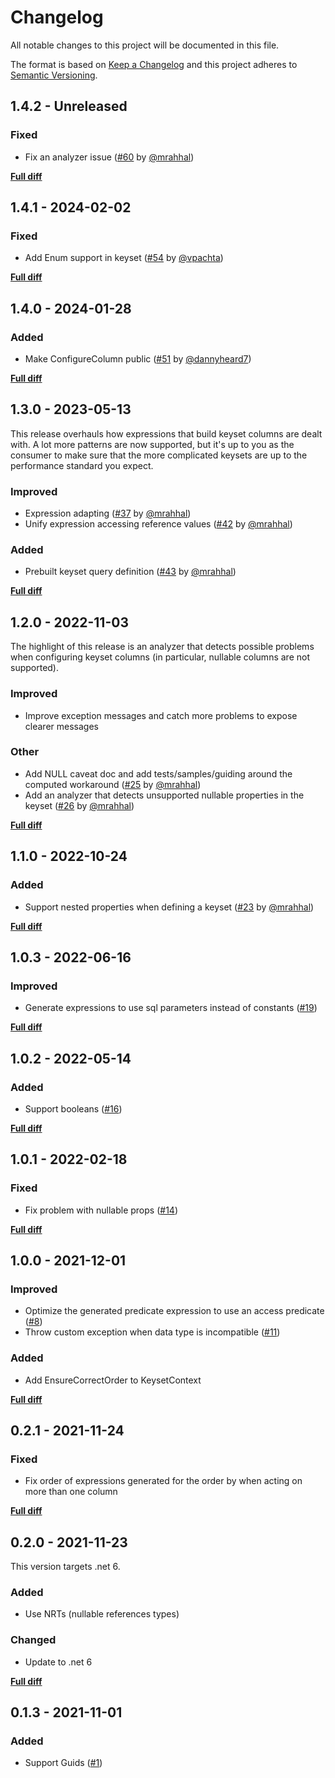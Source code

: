 # Changelog

All notable changes to this project will be documented in this file.

The format is based on [Keep a Changelog](http://keepachangelog.com/)
and this project adheres to [Semantic Versioning](http://semver.org/).

## 1.4.2 - Unreleased

### Fixed

- Fix an analyzer issue ([#60](https://github.com/mrahhal/MR.EntityFrameworkCore.KeysetPagination/pull/60) by [@mrahhal](https://github.com/mrahhal))

[**Full diff**](https://github.com/mrahhal/MR.EntityFrameworkCore.KeysetPagination/compare/v1.4.1...v1.4.2)

## 1.4.1 - 2024-02-02

### Fixed

- Add Enum support in keyset ([#54](https://github.com/mrahhal/MR.EntityFrameworkCore.KeysetPagination/pull/54) by [@vpachta](https://github.com/vpachta))

[**Full diff**](https://github.com/mrahhal/MR.EntityFrameworkCore.KeysetPagination/compare/v1.4.0...v1.4.1)

## 1.4.0 - 2024-01-28

### Added

- Make ConfigureColumn public ([#51](https://github.com/mrahhal/MR.EntityFrameworkCore.KeysetPagination/pull/51) by [@dannyheard7](https://github.com/dannyheard7))

[**Full diff**](https://github.com/mrahhal/MR.EntityFrameworkCore.KeysetPagination/compare/v1.3.0...v1.4.0)

## 1.3.0 - 2023-05-13

This release overhauls how expressions that build keyset columns are dealt with. A lot more patterns are now supported, but it's up to you as the consumer to make sure that the more complicated keysets are up to the performance standard you expect.

### Improved

- Expression adapting ([#37](https://github.com/mrahhal/MR.EntityFrameworkCore.KeysetPagination/issues/37) by [@mrahhal](https://github.com/mrahhal))
- Unify expression accessing reference values ([#42](https://github.com/mrahhal/MR.EntityFrameworkCore.KeysetPagination/pull/42) by [@mrahhal](https://github.com/mrahhal))

### Added

- Prebuilt keyset query definition ([#43](https://github.com/mrahhal/MR.EntityFrameworkCore.KeysetPagination/issues/43) by [@mrahhal](https://github.com/mrahhal))

[**Full diff**](https://github.com/mrahhal/MR.EntityFrameworkCore.KeysetPagination/compare/v1.2.0...v1.3.0)

## 1.2.0 - 2022-11-03

The highlight of this release is an analyzer that detects possible problems when configuring keyset columns (in particular, nullable columns are not supported).

### Improved

- Improve exception messages and catch more problems to expose clearer messages

### Other

- Add NULL caveat doc and add tests/samples/guiding around the computed workaround ([#25](https://github.com/mrahhal/MR.EntityFrameworkCore.KeysetPagination/pull/25) by [@mrahhal](https://github.com/mrahhal))
- Add an analyzer that detects unsupported nullable properties in the keyset ([#26](https://github.com/mrahhal/MR.EntityFrameworkCore.KeysetPagination/issues/26) by [@mrahhal](https://github.com/mrahhal))

[**Full diff**](https://github.com/mrahhal/MR.EntityFrameworkCore.KeysetPagination/compare/v1.1.0...v1.2.0)

## 1.1.0 - 2022-10-24

### Added

- Support nested properties when defining a keyset ([#23](https://github.com/mrahhal/MR.EntityFrameworkCore.KeysetPagination/pull/23) by [@mrahhal](https://github.com/mrahhal))

[**Full diff**](https://github.com/mrahhal/MR.EntityFrameworkCore.KeysetPagination/compare/v1.0.3...v1.1.0)

## 1.0.3 - 2022-06-16

### Improved

- Generate expressions to use sql parameters instead of constants ([#19](https://github.com/mrahhal/MR.EntityFrameworkCore.KeysetPagination/pull/19))

[**Full diff**](https://github.com/mrahhal/MR.EntityFrameworkCore.KeysetPagination/compare/v1.0.2...v1.0.3)

## 1.0.2 - 2022-05-14

### Added

- Support booleans ([#16](https://github.com/mrahhal/MR.EntityFrameworkCore.KeysetPagination/issues/16))

[**Full diff**](https://github.com/mrahhal/MR.EntityFrameworkCore.KeysetPagination/compare/v1.0.1...v1.0.2)

## 1.0.1 - 2022-02-18

### Fixed

- Fix problem with nullable props ([#14](https://github.com/mrahhal/MR.EntityFrameworkCore.KeysetPagination/issues/14))

[**Full diff**](https://github.com/mrahhal/MR.EntityFrameworkCore.KeysetPagination/compare/v1.0.0...v1.0.1)

## 1.0.0 - 2021-12-01

### Improved

- Optimize the generated predicate expression to use an access predicate ([#8](https://github.com/mrahhal/MR.EntityFrameworkCore.KeysetPagination/issues/8))
- Throw custom exception when data type is incompatible ([#11](https://github.com/mrahhal/MR.EntityFrameworkCore.KeysetPagination/issues/11))

### Added

- Add EnsureCorrectOrder to KeysetContext

[**Full diff**](https://github.com/mrahhal/MR.EntityFrameworkCore.KeysetPagination/compare/v0.2.0...v1.0.0)

## 0.2.1 - 2021-11-24

### Fixed

- Fix order of expressions generated for the order by when acting on more than one column

[**Full diff**](https://github.com/mrahhal/MR.EntityFrameworkCore.KeysetPagination/compare/v0.2.0...v0.2.1)

## 0.2.0 - 2021-11-23

This version targets .net 6.

### Added

- Use NRTs (nullable references types)

### Changed

- Update to .net 6

[**Full diff**](https://github.com/mrahhal/MR.EntityFrameworkCore.KeysetPagination/compare/v0.1.3...v0.2.0)

## 0.1.3 - 2021-11-01

### Added

- Support Guids ([#1](https://github.com/mrahhal/MR.EntityFrameworkCore.KeysetPagination/issues/1))
